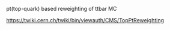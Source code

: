 pt(top-quark) based reweighting of ttbar MC

https://twiki.cern.ch/twiki/bin/viewauth/CMS/TopPtReweighting
